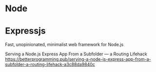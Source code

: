 # Node

# Expressjs

Fast, unopinionated, minimalist web framework for Node.js 


Serving a Node.js Express App From a Subfolder — a Routing Lifehack
https://betterprogramming.pub/serving-a-node-js-express-app-from-a-subfolder-a-routing-lifehack-a3c88da9840c
